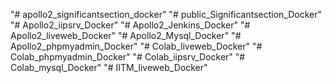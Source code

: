 "# apollo2_significantsection_docker" 
"# public_Significantsection_Docker" 
"# Apollo2_iipsrv_Docker" 
"# Apollo2_Jenkins_Docker" 
"# Apollo2_liveweb_Docker" 
"# Apollo2_Mysql_Docker" 
"# Apollo2_phpmyadmin_Docker" 
"# Colab_liveweb_Docker" 
"# Colab_phpmyadmin_Docker" 
"# Colab_iipsrv_Docker" 
"# Colab_mysql_Docker" 
"# IITM_liveweb_Docker" 
